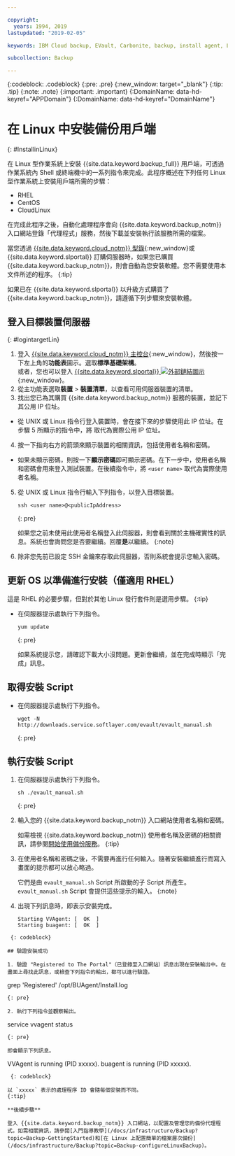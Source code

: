 ```yaml
---

copyright:
  years: 1994, 2019
lastupdated: "2019-02-05"

keywords: IBM Cloud backup, EVault, Carbonite, backup, install agent, Linux

subcollection: Backup

---
```

{:codeblock: .codeblock}
{:pre: .pre}
{:new_window: target="_blank"}
{:tip: .tip}
{:note: .note}
{:important: .important}
{:DomainName: data-hd-keyref="APPDomain"}
{:DomainName: data-hd-keyref="DomainName"}

# 在 Linux 中安裝備份用戶端
{: #InstallinLinux}

在 Linux 型作業系統上安裝 {{site.data.keyword.backup_full}} 用戶端，可透過作業系統內 Shell 或終端機中的一系列指令來完成。此程序概述在下列任何 Linux 型作業系統上安裝用戶端所需的步驟：

- RHEL
- CentOS
- CloudLinux

在完成此程序之後，自動化處理程序會向 {{site.data.keyword.backup_notm}} 入口網站登錄「代理程式」服務，然後下載並安裝執行該服務所需的檔案。

當您透過 [{{site.data.keyword.cloud_notm}} 型錄](https://{DomainName}/catalog/){:new_window}或 {{site.data.keyword.slportal}} 訂購伺服器時，如果您已購買 {{site.data.keyword.backup_notm}}，則會自動為您安裝軟體。您不需要使用本文件所述的程序。
{:tip}

如果已在 {{site.data.keyword.slportal}} 以升級方式購買了 {{site.data.keyword.backup_notm}}，請遵循下列步驟來安裝軟體。

## 登入目標裝置伺服器
{: #logintargetLin}

1. 登入 [{{site.data.keyword.cloud_notm}} 主控台](https://{DomainName}/){:new_window}，然後按一下左上角的**功能表**圖示。選取**標準基礎架構**。<br/>
   或者，您也可以登入 [{{site.data.keyword.slportal}} ![外部鏈結圖示](../../icons/launch-glyph.svg "外部鏈結圖示")](https://control.softlayer.com/){:new_window}。
2. 從主功能表選取**裝置** > **裝置清單**，以查看可用伺服器裝置的清單。
3. 找出您已為其購買 {{site.data.keyword.backup_notm}} 服務的裝置，並記下其公用 IP 位址。
  - 從 UNIX 或 Linux 指令行登入裝置時，會在接下來的步驟使用此 IP 位址。在步驟 5 所顯示的指令中，將 <publicIpAddress> 取代為實際公用 IP 位址。
4. 按一下指向右方的箭頭來顯示裝置的相關資訊，包括使用者名稱和密碼。
  - 如果未顯示密碼，則按一下**顯示密碼**即可顯示密碼。在下一步中，使用者名稱和密碼會用來登入測試裝置。在後續指令中，將 `<user name>` 取代為實際使用者名稱。
5. 從 UNIX 或 Linux 指令行輸入下列指令，以登入目標裝置。
   ```
   ssh <user name>@<publicIpAddress>
   ```
   {: pre}

   如果您之前未使用此使用者名稱登入此伺服器，則會看到關於主機確實性的訊息。系統也會詢問您是否要繼續。回覆**是**以繼續。
   {:note}

6. 除非您先前已設定 SSH 金鑰來存取此伺服器，否則系統會提示您輸入密碼。

## 更新 OS 以準備進行安裝（僅適用 RHEL）

這是 RHEL 的必要步驟，但對於其他 Linux 發行套件則是選用步驟。
{:tip}

- 在伺服器提示處執行下列指令。
  ```
  yum update
  ```
  {: pre}

  如果系統提示您，請確認下載大小沒問題。更新會繼續，並在完成時顯示「完成」訊息。

## 取得安裝 Script

- 在伺服器提示處執行下列指令。
  ```
  wget -N http://downloads.service.softlayer.com/evault/evault_manual.sh
  ```
  {: pre}

## 執行安裝 Script

1. 在伺服器提示處執行下列指令。
   ```
   sh ./evault_manual.sh
   ```
   {: pre}

2. 輸入您的 {{site.data.keyword.backup_notm}} 入口網站使用者名稱和密碼。

   如需檢視 {{site.data.keyword.backup_notm}} 使用者名稱及密碼的相關資訊，請參閱[開始使用備份服務](/docs/infrastructure/Backup?topic=Backup-GettingStarted)。
   {:tip}

3. 在使用者名稱和密碼之後，不需要再進行任何輸入。隨著安裝繼續進行而寫入畫面的提示都可以放心略過。

   它們是由 `evault_manual.sh` Script 所啟動的子 Script 所產生。`evault_manual.sh` Script 會提供這些提示的輸入。
   {:note}

4. 出現下列訊息時，即表示安裝完成。

   ```
   Starting VVAgent: [  OK  ]
   Starting buagent: [  OK  ]
  ```
   {: codeblock}

## 驗證安裝成功

1. 驗證 "Registered to The Portal"（已登錄至入口網站）訊息出現在安裝輸出中。在畫面上尋找此訊息，或檢查下列指令的輸出，都可以進行驗證。
   ```
   grep 'Registered'  /opt/BUAgent/Install.log
   ```
   {: pre}

2. 執行下列指令並觀察輸出。
   ```
   service vvagent status
   ```
   {: pre}

   即會顯示下列訊息。
   ```
   VVAgent is running (PID xxxxx).
   buagent is running (PID xxxxx).
  ```
   {: codeblock}

  以 `xxxxx` 表示的處理程序 ID 會隨每個安裝而不同。
{:tip}

**後續步驟**

登入 {{site.data.keyword.backup_notm}} 入口網站，以配置及管理您的備份代理程式。如需相關資訊，請參閱[入門指導教學](/docs/infrastructure/Backup?topic=Backup-GettingStarted)和[在 Linux 上配置簡單的檔案層次備份](/docs/infrastructure/Backup?topic=Backup-configureLinuxBackup)。
